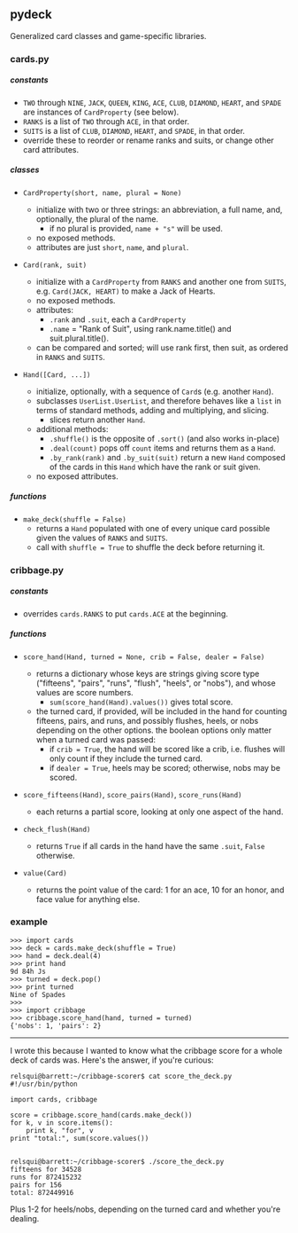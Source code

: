 ## pydeck

Generalized card classes and game-specific libraries.


### cards.py

##### constants
* `TWO` through `NINE`, `JACK`, `QUEEN`, `KING`, `ACE`, `CLUB`, `DIAMOND`,
  `HEART`, and `SPADE` are instances of `CardProperty` (see below).
* `RANKS` is a list of `TWO` through `ACE`, in that order.
* `SUITS` is a list of `CLUB`, `DIAMOND`, `HEART`, and `SPADE`, in that order.
* override these to reorder or rename ranks and suits, or change other card
  attributes.

##### classes
* `CardProperty(short, name, plural = None)`
  * initialize with two or three strings: an abbreviation, a full name, and, 
    optionally, the plural of the name.
    * if no plural is provided, `name + "s"` will be used.
  * no exposed methods.
  * attributes are just `short`, `name`, and `plural`.

* `Card(rank, suit)`
  * initialize with a `CardProperty` from `RANKS` and another one from `SUITS`,
    e.g. `Card(JACK, HEART)` to make a Jack of Hearts.
  * no exposed methods.
  * attributes:
    * `.rank` and `.suit`, each a `CardProperty`
    * `.name` = "Rank of Suit", using rank.name.title() and suit.plural.title().
  * can be compared and sorted; will use rank first, then suit, as ordered
    in `RANKS` and `SUITS`.

* `Hand([Card, ...])`
  * initialize, optionally, with a sequence of `Card`s (e.g. another `Hand`).
  * subclasses `UserList.UserList`, and therefore behaves like a `list` in
    terms of standard methods, adding and multiplying, and slicing.
    * slices return another `Hand`.
  * additional methods:
    * `.shuffle()` is the opposite of `.sort()` (and also works in-place)
    * `.deal(count)` pops off `count` items and returns them as a `Hand`.
    * `.by_rank(rank)` and `.by_suit(suit)` return a new `Hand` composed of the
      cards in this `Hand` which have the rank or suit given.
  * no exposed attributes.

##### functions
* `make_deck(shuffle = False)`
   * returns a `Hand` populated with one of every unique card possible given
     the values of `RANKS` and `SUITS`.
   * call with `shuffle = True` to shuffle the deck before returning it.


### cribbage.py

##### constants
* overrides `cards.RANKS` to put `cards.ACE` at the beginning.

##### functions
* `score_hand(Hand, turned = None, crib = False, dealer = False)`
  * returns a dictionary whose keys are strings giving score type ("fifteens",
    "pairs", "runs", "flush", "heels", or "nobs"), and whose values are score
    numbers.
    * `sum(score_hand(Hand).values())` gives total score.
  * the turned card, if provided, will be included in the hand for counting
    fifteens, pairs, and runs, and possibly flushes, heels, or nobs depending
    on the other options. the boolean options only matter when a turned card
    was passed:
    * if `crib = True`, the hand will be scored like a crib, i.e. flushes will
      only count if they include the turned card.
    * if `dealer = True`, heels may be scored; otherwise, nobs may be scored.

* `score_fifteens(Hand)`, `score_pairs(Hand)`, `score_runs(Hand)`
  * each returns a partial score, looking at only one aspect of the hand.

* `check_flush(Hand)`
  * returns `True` if all cards in the hand have the same `.suit`, `False`
    otherwise.

* `value(Card)`
  * returns the point value of the card: 1 for an ace, 10 for an honor, and
    face value for anything else.


### example

```
>>> import cards
>>> deck = cards.make_deck(shuffle = True)
>>> hand = deck.deal(4)
>>> print hand
9d 84h Js
>>> turned = deck.pop()
>>> print turned
Nine of Spades
>>> 
>>> import cribbage
>>> cribbage.score_hand(hand, turned = turned)
{'nobs': 1, 'pairs': 2}
```

___
I wrote this because I wanted to know what the cribbage score for a whole deck
of cards was. Here's the answer, if you're curious:

```
relsqui@barrett:~/cribbage-scorer$ cat score_the_deck.py 
#!/usr/bin/python

import cards, cribbage

score = cribbage.score_hand(cards.make_deck())
for k, v in score.items():
    print k, "for", v
print "total:", sum(score.values())


relsqui@barrett:~/cribbage-scorer$ ./score_the_deck.py 
fifteens for 34528
runs for 872415232
pairs for 156
total: 872449916
```

Plus 1-2 for heels/nobs, depending on the turned card and whether you're
dealing.
